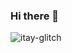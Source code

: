 ### Hi there 👋

![itay-glitch](https://user-images.githubusercontent.com/46969951/169464735-451c504a-0847-4f7b-9939-4e75eef25151.gif)

<!--

- 🔭 I’m currently working on ...
- 🌱 I’m currently learning ...
- 👯 I’m looking to collaborate on ...
- 🤔 I’m looking for help with ...
- 💬 Ask me about ...
- 📫 How to reach me: ...
- 😄 Pronouns: ...
- ⚡ Fun fact: ...
-->
